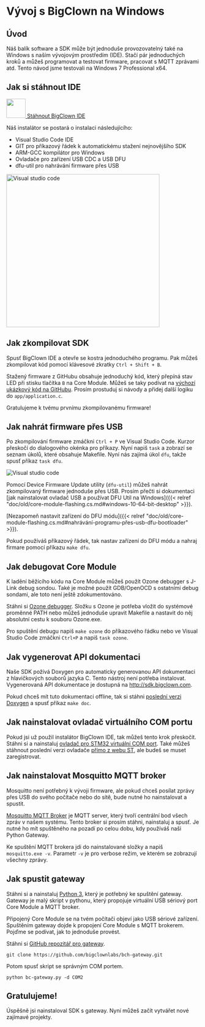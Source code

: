 # Vývoj s BigClown na Windows

## Úvod

Náš balík software a SDK může být jednoduše provozovatelný také na Windows s naším vývojovým prostředím (IDE).
Stačí pár jednoduchých kroků a můžeš programovat a testovat firmware, pracovat s MQTT zprávami atd.
Tento návod jsme testovali na Windows 7 Professional x64.

## Jak si stáhnout IDE

<a href="https://github.com/bigclownlabs/bc-windows-ide/releases">
<img src="download.png" width="50">
Stáhnout BigClown IDE
</a>

Náš instalátor se postará o instalaci následujícího:

* Visual Studio Code IDE
* GIT pro příkazový řádek k automatickému stažení nejnovějšího SDK
* ARM-GCC kompilátor pro Windows
* Ovladače pro zařízení USB CDC a USB DFU
* dfu-util pro nahrávání firmware přes USB

<img src="vscode.png" width="400" alt="Visual studio code">

## Jak zkompilovat SDK

Spusť BigClown IDE a otevře se kostra jednoduchého programu.
Pak můžeš zkompilovat kód pomocí klávesové zkratky `Ctrl + Shift + B`.

Stažený firmware z GitHubu obsahuje jednoduchý kód, který přepíná stav LED při stisku tlačítka `B` na Core Module. Můžeš se taky podívat na [výchozí ukázkový kód na GitHubu](https://github.com/bigclownlabs/bc-core-module/blob/master/app/application.c). Prosím prostuduj si návody a přidej další logiku do `app/application.c`.

Gratulujeme k tvému prvnímu zkompilovanému firmware!

## Jak nahrát firmware přes USB

Po zkompilování firmware zmáčkni `Ctrl + P` ve Visual Studio Code. Kurzor přeskočí do dialogového okénka pro příkazy. Nyní napiš `task` a zobrazí se seznam úkolů, které obsahuje Makefile. Nyní nás zajímá úkol `dfu`, takže spusť příkaz `task dfu`.

<img src="task-dfu.png" alt="Visual studio code">

Pomocí Device Firmware Update utility (`dfu-util`) můžeš nahrát zkompilovaný firmware jednoduše přes USB. Prosím přečti si dokumentaci [jak nainstalovat ovladač USB a používat DFU Util na Windows]({{< relref "doc/old/core-module-flashing.cs.md#windows-10-64-bit-desktop" >}}).

[Nezapomeň nastavit zařízení do DFU módu]({{< relref "doc/old/core-module-flashing.cs.md#nahrávání-programu-přes-usb-dfu-bootloader" >}}).

Pokud používáš příkazový řádek, tak nastav zařízení do DFU módu a nahraj firmare pomocí příkazu `make dfu`.

## Jak debugovat Core Module

K ladění běžícího kódu na Core Module můžeš použít Ozone debugger s J-Link debug sondou. Také je možné použít GDB/OpenOCD s ostatními debug sondami, ale toto není ještě zdokumentováno.

Stáhni si [Ozone debugger](https://www.segger.com/downloads/jlink#Ozone).
Složku s Ozone je potřeba vložit do systémové proměnné PATH nebo můžeš jednoduše upravit Makefile a nastavit do něj absolutní cestu k souboru Ozone.exe.

Pro spuštění debugu napiš `make ozone` do příkazového řádku nebo ve Visual Studio Code zmáčkni `Ctrl+P` a napiš `task ozone`.

## Jak vygenerovat API dokumentaci

Naše SDK požívá Doxygen pro automaticky generovanou API dokumentaci z hlavičkových souborů jazyka C.
Tento nástroj není potřeba instalovat.
Vygenerovaná API dokumentace je dostupná na http://sdk.bigclown.com.

Pokud chceš mít tuto dokumentaci offline, tak si stáhni [poslední verzi Doxygen](http://www.stack.nl/~dimitri/doxygen/download.html) a spusť příkaz `make doc`.

## Jak nainstalovat ovladač virtuálního COM portu

Pokud jsi už použil instalátor BigClown IDE, tak můžeš tento krok přeskočit.
Stáhni si a nainstaluj [ovladač pro STM32 virtuální COM port](https://drive.google.com/open?id=0B5pXL_JAACMvczQ0MVM1eUZILXc). Také můžeš stáhnout poslední verzi ovladače [přímo z webu ST](http://www.st.com/en/development-tools/stsw-stm32102.html), ale budeš se muset zaregistrovat.

## Jak nainstalovat Mosquitto MQTT broker

Mosquitto není potřebný k vývoji firmware, ale pokud chceš posílat zprávy přes USB do svého počítače nebo do sítě, bude nutné ho nainstalovat a spustit.

[Mosquitto MQTT Broker](https://mosquitto.org/download/) je MQTT server, který tvoří centrální bod všech zpráv v našem systému. Tento broker si prosím stáhni, nainstaluj a spusť. Je nutné ho mít spuštěného na pozadí po celou dobu, kdy používáš naši Python Gateway.

Ke spuštění MQTT brokera jdi do nainstalované složky a napiš `mosquitto.exe -v`.
Parametr `-v` je pro verbose režim, ve kterém se zobrazují všechny zprávy.

## Jak spustit gateway

Stáhni si a nainstaluj [Python 3](https://www.python.org/downloads/), který je potřebný ke spuštění gateway. Gateway je malý skript v pythonu, který propojuje virtuální USB sériový port Core Module a MQTT broker.

Připojený Core Module se na tvém počítači objeví jako USB sériové zařízení.
Spuštěním gateway dojde k propojení Core Module s MQTT brokerem.
Pojďme se podívat, jak to jednoduše provést.

Stáhni si [GitHub repozitář pro gateway](https://github.com/bigclownlabs/bch-gateway).

`git clone https://github.com/bigclownlabs/bch-gateway.git`

Potom spusť skript se správným COM portem.

`python bc-gateway.py -d COM2`

## Gratulujeme!

Úspěšně jsi nainstaloval SDK s gateway. Nyní můžeš začít vytvářet nové zajímavé projekty.
